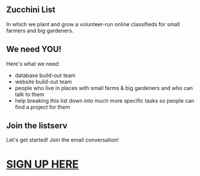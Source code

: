 ## Zucchini List

In which we plant and grow a volunteer-run online classifieds for small farmers and big gardeners. 

## We need YOU!

Here's what we need:
- database build-out team
- website build-out team
- people who live in places with small farms & big gardeners and who can talk to them
- help breaking this list down into much more specific tasks so people can find a project for them

## Join the listserv
Let's get started! Join the email conversation! 
# **[SIGN UP HERE](https://lists.riseup.net/www/info/zucchinilist)** 


<!--

Whenever you commit to this repository, GitHub Pages will run [Jekyll](https://jekyllrb.com/) to rebuild the pages in your site, from the content in your Markdown files.

### Markdown

Markdown is a lightweight and easy-to-use syntax for styling your writing. It includes conventions for

```markdown
Syntax highlighted code block

# Header 1
## Header 2
### Header 3

- Bulleted
- List

1. Numbered
2. List

**Bold** and _Italic_ and `Code` text

[Link](url) and ![Image](src)
```

For more details see [GitHub Flavored Markdown](https://guides.github.com/features/mastering-markdown/).

### Jekyll Themes

Your Pages site will use the layout and styles from the Jekyll theme you have selected in your [repository settings](https://github.com/zucchinilist/Zucchinilist/settings). The name of this theme is saved in the Jekyll `_config.yml` configuration file.

### Support or Contact

Having trouble with Pages? Check out our [documentation](https://docs.github.com/categories/github-pages-basics/) or [contact support](https://github.com/contact) and we’ll help you sort it out.
-->
